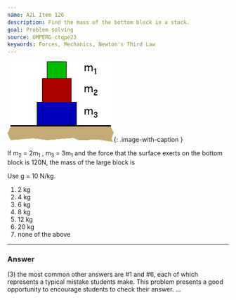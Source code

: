 ```yaml
---
name: A2L Item 126
description: Find the mass of the bottom block in a stack.
goal: Problem solving
source: UMPERG-ctqpe23
keywords: Forces, Mechanics, Newton's Third Law
---
```


![Item126_fig1.gif](../images/Item126_fig1.gif){: .image-with-caption } 

If m<sub>2</sub> = 2m<sub>1</sub> , m<sub>3</sub> = 3m<sub>1</sub>  and
the force that the surface exerts on the bottom block is 120N, the mass
of the large block is

Use g = 10 N/kg.

1. 2 kg
2. 4 kg
3. 6 kg
4. 8 kg
5. 12 kg
6. 20 kg
7. none of the above

<hr/>

### Answer

(3) the most common other answers are #1 and #6, each of which
represents a typical mistake students make. This problem presents a good
opportunity to encourage students to check their answer.
...
